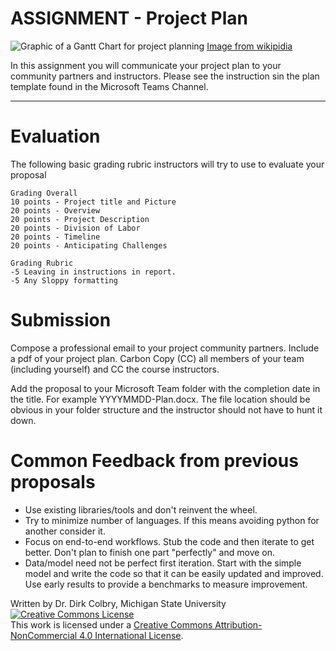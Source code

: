 # ASSIGNMENT - Project Plan

![Graphic of a Gantt Chart for project planning](https://upload.wikimedia.org/wikipedia/commons/a/aa/Project_schedule.png?20160608211101)
[Image from wikipidia](https://commons.wikimedia.org/wiki/File:Project_schedule.png)



In this assignment you will communicate your project plan to your community partners and instructors.  Please see the instruction sin the plan template found in the Microsoft Teams Channel.  

----

# Evaluation
The following basic grading rubric instructors will try to use to evaluate your proposal

    Grading Overall
    10 points - Project title and Picture
    20 points - Overview
    20 points - Project Description
    20 points - Division of Labor
    20 points - Timeline
    20 points - Anticipating Challenges

    Grading Rubric
    -5 Leaving in instructions in report.
    -5 Any Sloppy formatting

# Submission
Compose a professional email to your project community partners. Include a pdf of your project plan.  Carbon Copy (CC) all members of your team (including yourself) and CC the course instructors.

Add the proposal to your Microsoft Team folder with the completion date in the title. For example YYYYMMDD-Plan.docx. The file location should be obvious in your folder structure and the instructor should not have to hunt it down.


# Common Feedback from previous proposals

- Use existing libraries/tools and don't reinvent the wheel.
- Try to minimize number of languages.  If this means avoiding python for another consider it.
- Focus on end-to-end workflows.  Stub the code and then iterate to get better.  Don't plan to finish one part "perfectly" and move on.
- Data/model need not be perfect first iteration. Start with the simple model and write the code so that it can be easily updated and improved. Use early results to provide a benchmarks to measure improvement.


Written by Dr. Dirk Colbry, Michigan State University
<a rel="license" href="http://creativecommons.org/licenses/by-nc/4.0/"><img alt="Creative Commons License" style="border-width:0" src="https://i.creativecommons.org/l/by-nc/4.0/88x31.png" /></a><br />This work is licensed under a <a rel="license" href="http://creativecommons.org/licenses/by-nc/4.0/">Creative Commons Attribution-NonCommercial 4.0 International License</a>.
